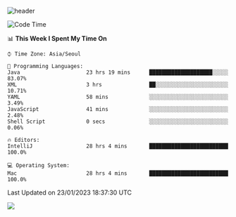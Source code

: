 ![header](https://capsule-render.vercel.app/api?type=Egg&color=timeAuto&height=300&section=header&text=PoPo&fontSize=90&animation=fadeIn)

  <!--START_SECTION:waka-->
![Code Time](http://img.shields.io/badge/Code%20Time-445%20hrs%201%20min-blue)

📊 **This Week I Spent My Time On** 

```text
⌚︎ Time Zone: Asia/Seoul

💬 Programming Languages: 
Java                     23 hrs 19 mins      ████████████████████░░░░░   83.07% 
XML                      3 hrs               ██░░░░░░░░░░░░░░░░░░░░░░░   10.71% 
YAML                     58 mins             ░░░░░░░░░░░░░░░░░░░░░░░░░   3.49% 
JavaScript               41 mins             ░░░░░░░░░░░░░░░░░░░░░░░░░   2.48% 
Shell Script             0 secs              ░░░░░░░░░░░░░░░░░░░░░░░░░   0.06%

🔥 Editors: 
IntelliJ                 28 hrs 4 mins       █████████████████████████   100.0%

💻 Operating System: 
Mac                      28 hrs 4 mins       █████████████████████████   100.0%

```


 Last Updated on 23/01/2023 18:37:30 UTC
<!--END_SECTION:waka-->



<img src="https://capsule-render.vercel.app/api?type=Egg&color=timeAuto&height=300&section=footer&text=PoPo&fontSize=90&animation=fadeIn&reversal=true" />
